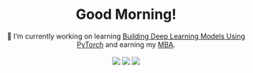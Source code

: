 <div id="header" align="center">
<h1>Good Morning!</h1>
  <p>
🔭 I’m currently working on learning <a href='https://github.com/nathayoung/pluralsight/tree/Building-Deep-Learning-Solutions-with-PyTorch/Skill_Paths/Building_Deep_Learning_Solutions_with_PyTorch/Building_Deep_Learning_Models_Using_PyTorch'>Building Deep Learning Models Using PyTorch</a> and earning my <a href='https://www.mvnu.edu/gps/graduate-programs/mba-business-data-analytics'>MBA</a>.
<br>
<br>
<a href="https://www.linkedin.com/in/nathayoung"><img src="https://img.shields.io/badge/LinkedIn-blue?style=for-the-badge&logo=linkedin&logoColor=white"></a>
<a href="https://app.pluralsight.com/profile/nathayoung"><img src="https://img.shields.io/badge/Pluralsight-d1487b?style=for-the-badge&logo=pluralsight&logoColor=white"></a>
<a href="https://www.credly.com/users/nathayoung/badges"><img src="https://img.shields.io/badge/Credly-orange?style=for-the-badge&logo=credly&logoColor=white"></a>
</div>
